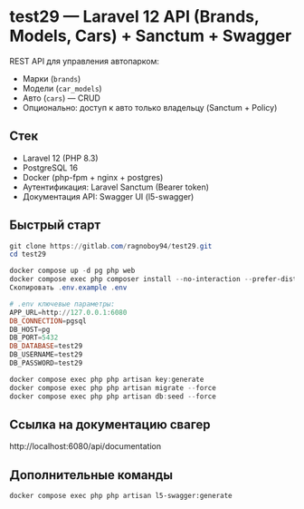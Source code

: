 # test29 — Laravel 12 API (Brands, Models, Cars) + Sanctum + Swagger

REST API для управления автопарком:
- Марки (`brands`)
- Модели (`car_models`)
- Авто (`cars`) — CRUD
- Опционально: доступ к авто только владельцу (Sanctum + Policy)

## Стек
- Laravel 12 (PHP 8.3)
- PostgreSQL 16
- Docker (php-fpm + nginx + postgres)
- Аутентификация: Laravel Sanctum (Bearer token)
- Документация API: Swagger UI (l5-swagger)

## Быстрый старт

```powershell
git clone https://gitlab.com/ragnoboy94/test29.git
cd test29

docker compose up -d pg php web
docker compose exec php composer install --no-interaction --prefer-dist
Скопировать .env.example .env

# .env ключевые параметры:
APP_URL=http://127.0.0.1:6080
DB_CONNECTION=pgsql
DB_HOST=pg
DB_PORT=5432
DB_DATABASE=test29
DB_USERNAME=test29
DB_PASSWORD=test29

docker compose exec php php artisan key:generate
docker compose exec php php artisan migrate --force
docker compose exec php php artisan db:seed --force

```
## Ссылка на документацию свагер
http://localhost:6080/api/documentation

## Дополнительные команды
```
docker compose exec php php artisan l5-swagger:generate
```
